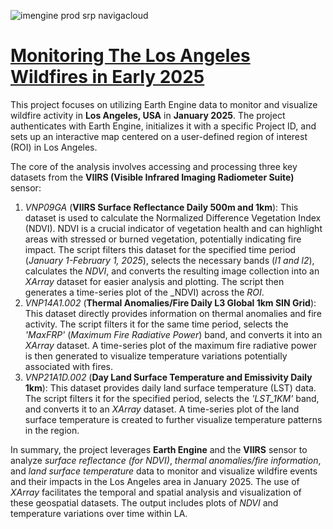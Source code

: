 
![imengine prod srp navigacloud](https://github.com/user-attachments/assets/779ae46d-06ed-44f2-b562-ad0407258045)


# <ins>Monitoring The Los Angeles Wildfires in Early 2025</ins>

This project focuses on utilizing Earth Engine data to monitor and visualize wildfire activity in **Los Angeles, USA** in **January 2025**. The project authenticates with Earth Engine, initializes it with a specific Project ID, and sets up an interactive map centered on a user-defined region of interest (ROI) in Los Angeles.

The core of the analysis involves accessing and processing three key datasets from the **VIIRS (Visible Infrared Imaging Radiometer Suite)** sensor:
1. _VNP09GA_ (**VIIRS Surface Reflectance Daily 500m and 1km**): This dataset is used to calculate the Normalized Difference Vegetation Index (NDVI). NDVI is a crucial indicator of vegetation health and can highlight areas with stressed or burned vegetation, potentially indicating fire impact. The script filters this dataset for the specified time period (_January 1-February 1, 2025_), selects the necessary bands (_l1 and l2_), calculates the _NDVI_, and converts the resulting image collection into an _XArray_ dataset for easier analysis and plotting. The script then generates a time-series plot of the _NDVI) across the _ROI_.
2. _VNP14A1.002_ (**Thermal Anomalies/Fire Daily L3 Global 1km SIN Grid**): This dataset directly provides information on thermal anomalies and fire activity. The script filters it for the same time period, selects the _'MaxFRP'_ (_Maximum Fire Radiative Power_) band, and converts it into an _XArray_ dataset. A time-series plot of the maximum fire radiative power is then generated to visualize temperature variations potentially associated with fires.
3. _VNP21A1D.002_ (**Day Land Surface Temperature and Emissivity Daily 1km**): This dataset provides daily land surface temperature (LST) data. The script filters it for the specified period, selects the _'LST_1KM'_ band, and converts it to an _XArray_ dataset. A time-series plot of the land surface temperature is created to further visualize temperature patterns in the region.

In summary, the project leverages **Earth Engine** and the **VIIRS** sensor to analyze _surface reflectance (for NDVI)_, _thermal anomalies/fire information_, and _land surface temperature_ data to monitor and visualize wildfire events and their impacts in the Los Angeles area in January 2025. The use of _XArray_ facilitates the temporal and spatial analysis and visualization of these geospatial datasets. The output includes plots of _NDVI_ and temperature variations over time within LA.
